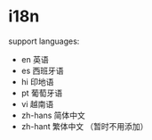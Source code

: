 # i18n

support languages:

- en 英语
- es 西班牙语
- hi 印地语
- pt 葡萄牙语
- vi 越南语
- zh-hans 简体中文
- zh-hant 繁体中文 （暂时不用添加）
